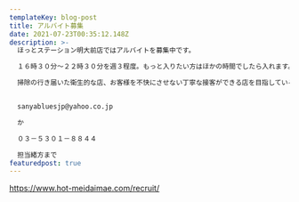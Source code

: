 ```yaml
---
templateKey: blog-post
title: アルバイト募集
date: 2021-07-23T00:35:12.148Z
description: >-
  ほっとステーション明大前店ではアルバイトを募集中です。

  １６時３０分～２２時３０分を週３程度。もっと入りたい方はほかの時間でしたら入れます。２０歳～４０歳位まで｡交通費が出せないので徒歩圏内の方がよいかと思います。フリーターの方歓迎。 時給１０１３円（２２時～５時は２５％アップ）

  掃除の行き届いた衛生的な店、お客様を不快にさせない丁寧な接客ができる店を目指しているので、それに賛同してくれる方を希望します。


  sanyabluesjp@yahoo.co.jp

  か

  ０３－５３０１－８８４４

  担当緒方まで
featuredpost: true
---
```

https://www.hot-meidaimae.com/recruit/